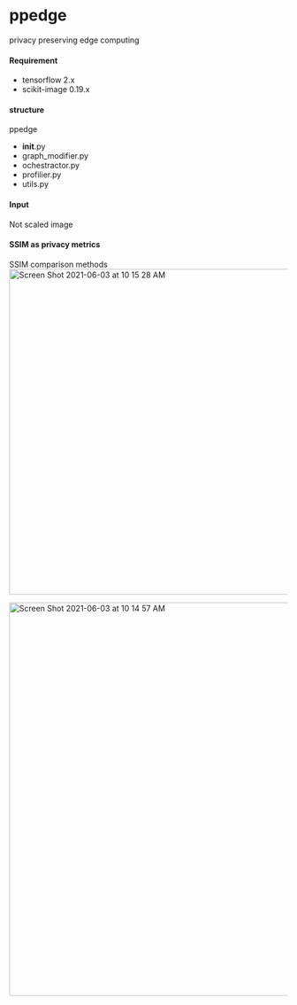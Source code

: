 

# ppedge
privacy preserving edge computing

#### Requirement
- tensorflow 2.x
- scikit-image 0.19.x 

#### structure
ppedge
- __init__.py
- graph_modifier.py
- ochestractor.py
- profilier.py
- utils.py


#### Input
Not scaled image

#### SSIM as privacy metrics
SSIM comparison methods
<img width="588" alt="Screen Shot 2021-06-03 at 10 15 28 AM" src="https://user-images.githubusercontent.com/45510932/120571229-a33e5400-c454-11eb-8b7d-129d944adec7.png">

<img width="710" alt="Screen Shot 2021-06-03 at 10 14 57 AM" src="https://user-images.githubusercontent.com/45510932/120571184-8e61c080-c454-11eb-9072-adbb46b68762.png">
